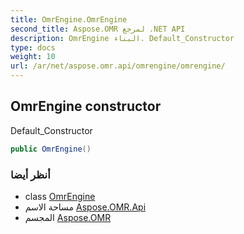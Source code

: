 ```yaml
---
title: OmrEngine.OmrEngine
second_title: Aspose.OMR لمرجع .NET API
description: OmrEngine البناء. Default_Constructor
type: docs
weight: 10
url: /ar/net/aspose.omr.api/omrengine/omrengine/
---
```

## OmrEngine constructor

Default_Constructor

```csharp
public OmrEngine()
```

### أنظر أيضا

* class [OmrEngine](../)
* مساحة الاسم [Aspose.OMR.Api](../../omrengine/)
* المجسم [Aspose.OMR](../../../)


